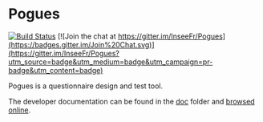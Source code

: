 # Pogues

[![Build Status](https://travis-ci.org/InseeFr/Pogues.svg?branch=master)](https://travis-ci.org/InseeFr/Pogues)
[![Join the chat at https://gitter.im/InseeFr/Pogues](https://badges.gitter.im/Join%20Chat.svg)](https://gitter.im/InseeFr/Pogues?utm_source=badge&utm_medium=badge&utm_campaign=pr-badge&utm_content=badge)

Pogues is a questionnaire design and test tool.

The developer documentation can be found in the [doc](https://github.com/InseeFr/Pogues/tree/master/doc) folder and [browsed online](http://inseefr.github.io/Pogues).
